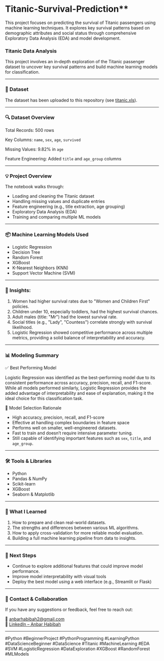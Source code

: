 # Titanic-Survival-Prediction**
This project focuses on predicting the survival of Titanic passengers using machine learning techniques. It explores key survival patterns based on demographic attributes and social status through comprehensive Exploratory Data Analysis (EDA) and model development.

### **Titanic Data Analysis**
This project involves an in‑depth exploration of the Titanic passenger dataset to uncover key survival patterns and build machine learning models for classification. 

---

### **📂 Dataset**
The dataset has been uploaded to this repository (see [titanic.xls](titanic.xlsx)).

---

### **🔍 Dataset Overview**
Total Records: 500 rows

Key Columns: `name`, `sex`, `age`, `survived`

Missing Values: 9.82% in `age`

Feature Engineering: Added `title` and `age_group` columns

---

### **💡 Project Overview**
The notebook walks through:
 - Loading and cleaning the Titanic dataset
 - Handling missing values and duplicate entries
 - Feature engineering (e.g., title extraction, age grouping)
 - Exploratory Data Analysis (EDA)
 - Training and comparing multiple ML models

---
### **📦 Machine Learning Models Used**
- Logistic Regression
- Decision Tree
- Random Forest
- XGBoost
- K-Nearest Neighbors (KNN)
- Support Vector Machine (SVM)

---

### **🔎 Insights:**
1. Women had higher survival rates due to "Women and Children First" policies.
2. Children under 10, especially toddlers, had the highest survival chances.
3. Adult males (title: "Mr") had the lowest survival rate.
4. Social titles (e.g., "Lady", "Countess") correlate strongly with survival likelihood.
5. Logistic Regression showed competitive performance across multiple metrics, providing a solid balance of interpretability and accuracy.

---

### **📊 Modeling Summary**
✅ Best Performing Model

Logistic Regression was identified as the best-performing model due to its consistent performance across accuracy, precision, recall, and F1-score. While all models performed similarly, Logistic Regression provides the added advantage of interpretability and ease of explanation, making it the ideal choice for this classification task.

🧠 Model Selection Rationale
- High accuracy, precision, recall, and F1-score
- Effective at handling complex boundaries in feature space
- Performs well on smaller, well-engineered datasets.
- Fast to train and doesn’t require intensive parameter tuning.
- Still capable of identifying important features such as `sex`, `title`, and `age_group`.
  
---

### **🛠️ Tools & Libraries**
- Python
- Pandas & NumPy
- Scikit-learn
- XGBoost
- Seaborn & Matplotlib

---

### **📌 What I Learned**
1. How to prepare and clean real-world datasets.
2. The strengths and differences between various ML algorithms.
3. How to apply cross-validation for more reliable model evaluation.
4. Building a full machine learning pipeline from data to insights.
   
---

### **🚀 Next Steps**
- Continue to explore additional features that could improve model performance.
- Improve model interpretability with visual tools
- Deploy the best model using a web interface (e.g., Streamlit or Flask)

---

### **📧 Contact & Collaboration**
If you have any suggestions or feedback, feel free to reach out:

📧 anbarhabibah2@gmail.com  
🔗 [LinkedIn – Anbar Habibah](https://www.linkedin.com/in/anbarhabibah)

---

#Python #BeginnerProject #PythonProgramming #LearningPython #DataScienceBeginner #DataScience #Titanic #MachineLearning #EDA #SVM #LogisticRegression #DataExploration #XGBoost #RandomForest #MLModels
